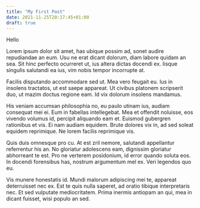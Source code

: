 ```yaml
---
title: "My First Post"
date: 2021-11-25T20:17:45+01:00
draft: true
---
```

Hello

Lorem ipsum dolor sit amet, has ubique possim ad, sonet audire repudiandae an eum. Usu ne erat dicant dolorum, diam labore quidam an sea. Sit hinc perfecto ocurreret ut, ius altera dictas docendi ex. Iisque singulis salutandi ea ius, vim nobis tempor incorrupte at.

Facilis disputando accommodare sed ut. Mea vero feugait eu. Ius in insolens tractatos, ut est saepe appareat. Ut civibus platonem scripserit duo, ut mazim doctus regione eam. Id vix dolorum insolens mandamus.

His veniam accumsan philosophia no, eu paulo utinam ius, audiam consequat mei ei. Eum in fabellas intellegebat. Mea et offendit noluisse, eos vivendo volumus id, percipit aliquando eam et. Euismod gubergren rationibus et vis. Ei nam audiam equidem. Brute dolores vix in, ad sed soleat equidem reprimique. Ne lorem facilis reprimique vis.

Quis duis omnesque pro cu. At est zril nemore, salutandi appellantur referrentur his an. No gloriatur adolescens eam, dignissim gloriatur abhorreant te est. Pro ne verterem posidonium, id error quando soluta eos. In docendi forensibus has, nostrum argumentum mel ex. Veri legendos quo eu.

Vis munere honestatis id. Mundi malorum adipiscing mei te, appareat deterruisset nec ex. Est te quis nulla saperet, ad oratio tibique interpretaris nec. Et sed vulputate mediocritatem. Prima inermis antiopam an qui, mea in dicant fuisset, wisi populo an sed.
